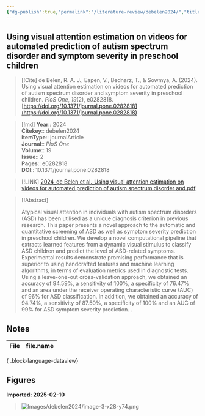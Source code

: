 ```yaml
---
{"dg-publish":true,"permalink":"/literature-review/debelen2024/","title":"Using visual attention estimation on videos for automated prediction of autism spectrum disorder and symptom severity in preschool children","tags":["Autism","Spectrum","Disorder","Humans","Algorithms","Child","Preschool","Machine","Learning","ROC","Curve","Videotape","Recording","EyeTracking"]}
---
```



## Using visual attention estimation on videos for automated prediction of autism spectrum disorder and symptom severity in preschool children

> [!Cite]
> de Belen, R. A. J., Eapen, V., Bednarz, T., & Sowmya, A. (2024). Using visual attention estimation on videos for automated prediction of autism spectrum disorder and symptom severity in preschool children. _PloS One_, _19_(2), e0282818. [https://doi.org/10.1371/journal.pone.0282818](https://doi.org/10.1371/journal.pone.0282818)


>[!md]
> **Year**:: 2024   
> **Citekey**:: debelen2024  
> **itemType**:: journalArticle  
> **Journal**:: *PloS One*  
> **Volume**:: 19  
> **Issue**:: 2   
> **Pages**:: e0282818  
> **DOI**:: 10.1371/journal.pone.0282818    

> [!LINK] 
> [2024_de Belen et al._Using visual attention estimation on videos for automated prediction of autism spectrum disorder and.pdf](zotero://select/library/items/ZXD4G7SJ)

> [!Abstract]
>
> Atypical visual attention in individuals with autism spectrum disorders (ASD) has been utilised as a unique diagnosis criterion in previous research. This paper presents a novel approach to the automatic and quantitative screening of ASD as well as symptom severity prediction in preschool children. We develop a novel computational pipeline that extracts learned features from a dynamic visual stimulus to classify ASD children and predict the level of ASD-related symptoms. Experimental results demonstrate promising performance that is superior to using handcrafted features and machine learning algorithms, in terms of evaluation metrics used in diagnostic tests. Using a leave-one-out cross-validation approach, we obtained an accuracy of 94.59%, a sensitivity of 100%, a specificity of 76.47% and an area under the receiver operating characteristic curve (AUC) of 96% for ASD classification. In addition, we obtained an accuracy of 94.74%, a sensitivity of 87.50%, a specificity of 100% and an AUC of 99% for ASD symptom severity prediction.
>.
> 


## Notes

| File | file.name |
| ---- | --------- |

{ .block-language-dataview}


## Figures

**Imported: 2025-02-10**

> ![Images/debelen2024/image-3-x28-y74.png](/img/user/Images/debelen2024/image-3-x28-y74.png)